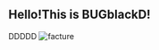 ## Hello!This is BUGblackD!
DDDDD
![facture](https://www.nginx.cn/wp-content/uploads/2020/03/qrcode_for_gh_82cf87d482f0_258.jpg)

